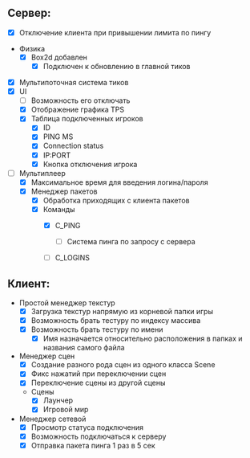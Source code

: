 ## Сервер:
- [x] Отключение клиента при привышении лимита по пингу
-  Физика
	- [x] Box2d добавлен
		- [x] Подключен к обновлению в главной тиков
- [x] Мультипоточная система тиков
- [x] UI
	- [ ] Возможность его отключать
	- [x] Отображение графика TPS
	- [x] Таблица подключенных игроков
		- [x] ID
		- [x] PING MS
		- [x] Connection status
		- [x] IP:PORT
		- [x] Кнопка отключения игрока
- [ ] Мультиплеер
	- [x] Максимальное время для введения логина/пароля
	- [x] Менеджер пакетов
		- [x] Обработка приходящих с клиента пакетов
		- [x] Команды
			 - [x] C_PING
				 - [ ] Система пинга по запросу с сервера
			 - [ ] C_LOGINS
 

## Клиент:
-  Простой менеджер текстур
	- [x] Загрузка текстур напрямую из корневой папки игры
	- [x] Возможность брать тестуру по индексу массива
	- [x] Возможность брать тестуру по имени
		- [x] Имя назначается относительно расположения в папках и названия самого файла
-  Менеджер сцен
	- [x] Создание разного рода сцен из одного класса Scene
	- [x] Фикс нажатий при переключении сцен
	- [x] Переключение сцены из другой сцены
	- Сцены
		- [x] Лаунчер
		- [x] Игровой мир
-  Менеджер сетевой
	- [x] Просмотр статуса подключения
	- [x] Возможность подключаться к серверу
	- [x] Отправка пакета пинга 1 раз в 5 сек
